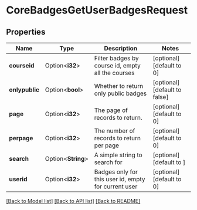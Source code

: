 # CoreBadgesGetUserBadgesRequest

## Properties

Name | Type | Description | Notes
------------ | ------------- | ------------- | -------------
**courseid** | Option<**i32**> | Filter badges by course id, empty all the courses | [optional][default to 0]
**onlypublic** | Option<**bool**> | Whether to return only public badges | [optional][default to false]
**page** | Option<**i32**> | The page of records to return. | [optional][default to 0]
**perpage** | Option<**i32**> | The number of records to return per page | [optional][default to 0]
**search** | Option<**String**> | A simple string to search for | [optional][default to ]
**userid** | Option<**i32**> | Badges only for this user id, empty for current user | [optional][default to 0]

[[Back to Model list]](../README.md#documentation-for-models) [[Back to API list]](../README.md#documentation-for-api-endpoints) [[Back to README]](../README.md)


